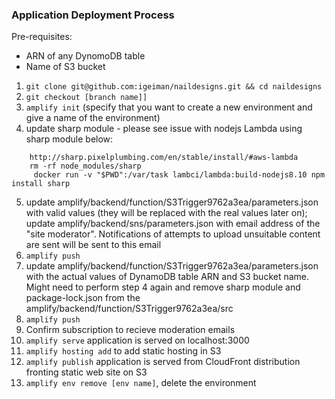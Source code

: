 ### Application Deployment Process

Pre-requisites:
 - ARN of any DynomoDB table
 - Name of S3 bucket

1. `git clone git@github.com:igeiman/naildesigns.git && cd naildesigns`
2. `git checkout [branch name]]`
3. `amplify init` (specify that you want to create a new environment and give a name of the environment)
4. update sharp module - please see issue with nodejs Lambda using sharp module below:
```
	http://sharp.pixelplumbing.com/en/stable/install/#aws-lambda
	rm -rf node_modules/sharp
	 docker run -v "$PWD":/var/task lambci/lambda:build-nodejs8.10 npm install sharp
```
5. update amplify/backend/function/S3Trigger9762a3ea/parameters.json with valid values (they will be replaced with the real values later on); update amplify/backend/sns/parameters.json with email address of the "site moderator". Notifications of attempts to upload unsuitable content are sent will be sent to this email
6. `amplify push`
7. update amplify/backend/function/S3Trigger9762a3ea/parameters.json with the actual values of DynamoDB table ARN and S3 bucket name. Might need to perform step 4 again and remove sharp module and package-lock.json from the amplify/backend/function/S3Trigger9762a3ea/src
8. `amplify push`
9. Confirm subscription to recieve moderation emails
9. `amplify serve`   application is served on localhost:3000
10. `amplify hosting add` to add static hosting in S3
11. `amplify publish` application is served from CloudFront distribution fronting static web site on S3
12. `amplify env remove [env name]`, delete the environment
